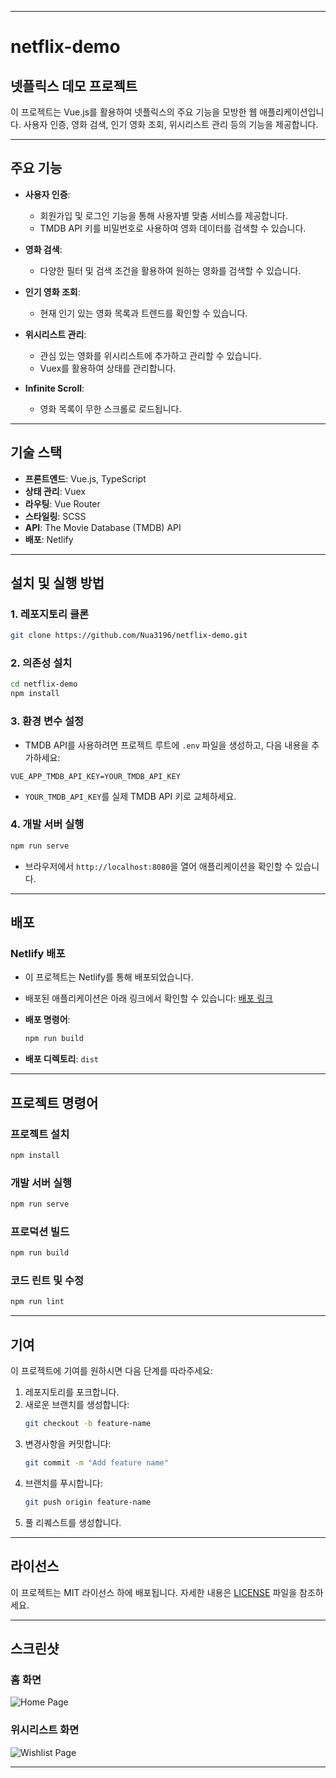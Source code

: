 
---

# netflix-demo

## 넷플릭스 데모 프로젝트

이 프로젝트는 Vue.js를 활용하여 넷플릭스의 주요 기능을 모방한 웹 애플리케이션입니다. 사용자 인증, 영화 검색, 인기 영화 조회, 위시리스트 관리 등의 기능을 제공합니다.

---

## 주요 기능

- **사용자 인증**: 
  - 회원가입 및 로그인 기능을 통해 사용자별 맞춤 서비스를 제공합니다.
  - TMDB API 키를 비밀번호로 사용하여 영화 데이터를 검색할 수 있습니다.

- **영화 검색**: 
  - 다양한 필터 및 검색 조건을 활용하여 원하는 영화를 검색할 수 있습니다.

- **인기 영화 조회**: 
  - 현재 인기 있는 영화 목록과 트렌드를 확인할 수 있습니다.

- **위시리스트 관리**: 
  - 관심 있는 영화를 위시리스트에 추가하고 관리할 수 있습니다.
  - Vuex를 활용하여 상태를 관리합니다.

- **Infinite Scroll**:
  - 영화 목록이 무한 스크롤로 로드됩니다.

---

## 기술 스택

- **프론트엔드**: Vue.js, TypeScript
- **상태 관리**: Vuex
- **라우팅**: Vue Router
- **스타일링**: SCSS
- **API**: The Movie Database (TMDB) API
- **배포**: Netlify

---

## 설치 및 실행 방법

### 1. 레포지토리 클론

```bash
git clone https://github.com/Nua3196/netflix-demo.git
```

### 2. 의존성 설치

```bash
cd netflix-demo
npm install
```

### 3. 환경 변수 설정

- TMDB API를 사용하려면 프로젝트 루트에 `.env` 파일을 생성하고, 다음 내용을 추가하세요:

```env
VUE_APP_TMDB_API_KEY=YOUR_TMDB_API_KEY
```

- `YOUR_TMDB_API_KEY`를 실제 TMDB API 키로 교체하세요.

### 4. 개발 서버 실행

```bash
npm run serve
```

- 브라우저에서 `http://localhost:8080`을 열어 애플리케이션을 확인할 수 있습니다.

---

## 배포

### Netlify 배포

- 이 프로젝트는 Netlify를 통해 배포되었습니다.
- 배포된 애플리케이션은 아래 링크에서 확인할 수 있습니다:
  [배포 링크](https://lucky-praline-fc7819.netlify.app/)

- **배포 명령어**:
  ```bash
  npm run build
  ```

- **배포 디렉토리**:
  `dist`

---

## 프로젝트 명령어

### 프로젝트 설치

```bash
npm install
```

### 개발 서버 실행

```bash
npm run serve
```

### 프로덕션 빌드

```bash
npm run build
```

### 코드 린트 및 수정

```bash
npm run lint
```

---

## 기여

이 프로젝트에 기여를 원하시면 다음 단계를 따라주세요:

1. 레포지토리를 포크합니다.
2. 새로운 브랜치를 생성합니다:
   ```bash
   git checkout -b feature-name
   ```
3. 변경사항을 커밋합니다:
   ```bash
   git commit -m "Add feature name"
   ```
4. 브랜치를 푸시합니다:
   ```bash
   git push origin feature-name
   ```
5. 풀 리퀘스트를 생성합니다.

---

## 라이선스

이 프로젝트는 MIT 라이선스 하에 배포됩니다. 자세한 내용은 [LICENSE](LICENSE) 파일을 참조하세요.

---

## 스크린샷

### 홈 화면
![Home Page](netflix-demo/public/screenshots/homepage.png)

### 위시리스트 화면
![Wishlist Page](netflix-demo/public/screenshots/wishlist.png)

---